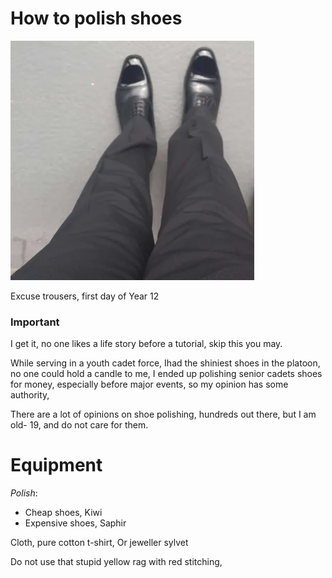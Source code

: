 # How to polish shoes

<img src=".pix/shoe1.webp" style="max-width: 390px; height: auto;">

Excuse trousers, first day of Year 12

### Important

I get it, no one likes a life story before a tutorial, skip this you may.

While serving in a youth cadet force, Ihad the shiniest shoes in the platoon, no one could hold a candle to me, I ended up polishing senior cadets shoes for money, especially before major events, so my opinion has some authority,

There are a lot of opinions on shoe polishing, hundreds out there, but I am old- 19, and do not care for them.

# Equipment

*Polish*: 
- Cheap shoes, Kiwi
- Expensive shoes, Saphir

Cloth, pure cotton t-shirt,
Or jeweller sylvet

Do not use that stupid yellow rag with red stitching,
